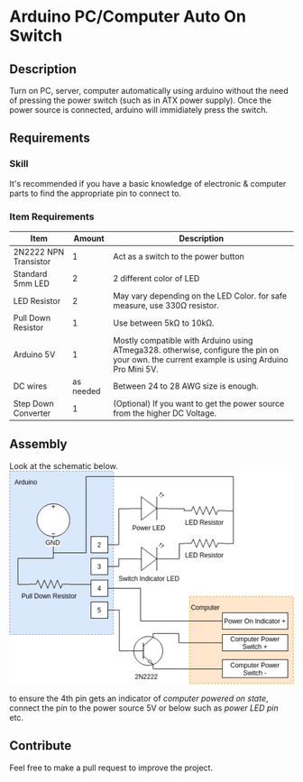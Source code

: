 # Arduino PC/Computer Auto On Switch
## Description
Turn on PC, server, computer automatically using arduino without the need of pressing the power switch (such as in ATX power supply). Once the power source is connected, arduino will immidiately press the switch.


## Requirements
### Skill
It's recommended if you have a basic knowledge of electronic & computer parts to find the appropriate pin to connect to.

### Item Requirements

| Item                  | Amount    | Description                                                                                                                                 |
| --------------------- | --------- | ------------------------------------------------------------------------------------------------------------------------------------------- |
| 2N2222 NPN Transistor | 1         | Act as a switch to the power button                                                                                                         |
| Standard 5mm LED      | 2         | 2 different color of LED                                                                                                                    |
| LED Resistor          | 2         | May vary depending on the LED Color. for safe measure, use 330Ω resistor.                                                                   |
| Pull Down Resistor    | 1         | Use between 5kΩ to 10kΩ.                                                                                                                    |
| Arduino 5V            | 1         | Mostly compatible with Arduino using ATmega328. otherwise, configure the pin on your own. the current example is using Arduino Pro Mini 5V. |
| DC wires              | as needed | Between 24 to 28 AWG size is enough.                                                                                                        |
| Step Down Converter   | 1         | (Optional) If you want to get the power source from the higher DC Voltage.                                                                  |

## Assembly

Look at the schematic below.
![Schematic](img/pcswitch.png)

to ensure the 4th pin gets an indicator of *computer powered on state*, connect the pin to the power source 5V or below such as *power LED pin* etc. 

## Contribute
Feel free to make a pull request to improve the project.
